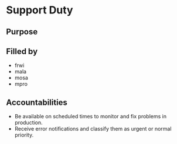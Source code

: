 # Support Duty

## Purpose

## Filled by

- frwi
- mala
- mosa
- mpro

## Accountabilities

- Be available on scheduled times to monitor and fix problems in production.
- Receive error notifications and classify them as urgent or normal priority.
